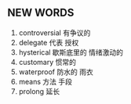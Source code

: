 ## NEW WORDS

1. controversial 有争议的
2. delegate 代表 授权
3. hysterical 歇斯底里的 情绪激动的
4. customary 惯常的
5. waterproof 防水的 雨衣
6. means 方法 手段
7. prolong 延长
